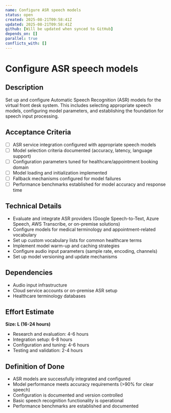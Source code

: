 ```yaml
---
name: Configure ASR speech models
status: open
created: 2025-08-21T09:58:41Z
updated: 2025-08-21T09:58:41Z
github: [Will be updated when synced to GitHub]
depends_on: []
parallel: true
conflicts_with: []
---
```


# Configure ASR speech models

## Description
Set up and configure Automatic Speech Recognition (ASR) models for the virtual front desk system. This includes selecting appropriate speech models, configuring model parameters, and establishing the foundation for speech input processing.

## Acceptance Criteria
- [ ] ASR service integration configured with appropriate speech models
- [ ] Model selection criteria documented (accuracy, latency, language support)
- [ ] Configuration parameters tuned for healthcare/appointment booking domain
- [ ] Model loading and initialization implemented
- [ ] Fallback mechanisms configured for model failures
- [ ] Performance benchmarks established for model accuracy and response time

## Technical Details
- Evaluate and integrate ASR providers (Google Speech-to-Text, Azure Speech, AWS Transcribe, or on-premise solutions)
- Configure models for medical terminology and appointment-related vocabulary
- Set up custom vocabulary lists for common healthcare terms
- Implement model warm-up and caching strategies
- Configure audio input parameters (sample rate, encoding, channels)
- Set up model versioning and update mechanisms

## Dependencies
- Audio input infrastructure
- Cloud service accounts or on-premise ASR setup
- Healthcare terminology databases

## Effort Estimate
**Size: L (16-24 hours)**
- Research and evaluation: 4-6 hours
- Integration setup: 6-8 hours
- Configuration and tuning: 4-6 hours
- Testing and validation: 2-4 hours

## Definition of Done
- ASR models are successfully integrated and configured
- Model performance meets accuracy requirements (>90% for clear speech)
- Configuration is documented and version controlled
- Basic speech recognition functionality is operational
- Performance benchmarks are established and documented